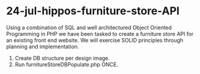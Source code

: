 # 24-jul-hippos-furniture-store-API
Using a combination of SQL and well architectured Object Oriented Programming in PHP we have been tasked to create a furniture store API for an existing front end website.
We will exercise SOLID principles through planning and implementation.  

1. Create DB structure per design image.
2. Run furnitureStoreDBPopulate.php ONCE.

